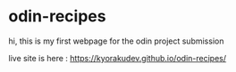 # odin-recipes
hi, this is my first webpage for the odin project submission

live site is here : https://kyorakudev.github.io/odin-recipes/
